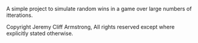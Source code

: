 A simple project to simulate random wins in a game over large numbers of itterations.

Copyright Jeremy Cliff Armstrong,
All rights reserved except where explicitly stated otherwise.